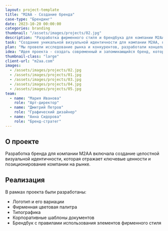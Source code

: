 ```yaml
---
layout: project-template
title: "M2AA - Создание бренда"
case-type: "Брендинг"
date: 2023-10-20 00:00:00
categories: branding
thumbnail: "/assets/images/projects/02.jpg"
description: "Разработка фирменного стиля и брендбука для компании M2AA, включая логотип, цветовую палитру и корпоративные материалы."
task: "Создание уникальной визуальной идентичности для компании M2AA, которая будет отражать ее ценности и выделять среди конкурентов."
plan: "Мы провели исследование рынка и конкурентов, разработали концепцию бренда, создали логотип и фирменный стиль, а затем подготовили полный брендбук с правилами использования."
idea: "Идея проекта - создать современный и запоминающийся бренд, который будет отражать инновационность и профессионализм компании M2AA."
thumbnail-class: "large"
client-url: "m2aa.com"
images:
  - /assets/images/projects/02.jpg
  - /assets/images/projects/01.jpg
  - /assets/images/projects/03.jpg
  - /assets/images/projects/04.jpg
  - /assets/images/projects/05.jpg
team:
  - name: "Мария Иванова"
    role: "Арт-директор"
  - name: "Дмитрий Петров"
    role: "Графический дизайнер"
  - name: "Анна Сидорова"
    role: "Бренд-стратег"
---
```


## О проекте

Разработка бренда для компании M2AA включала создание целостной визуальной идентичности, которая отражает ключевые ценности и позиционирование компании на рынке.

## Реализация

В рамках проекта были разработаны:
- Логотип и его вариации
- Фирменная цветовая палитра
- Типографика
- Корпоративные шаблоны документов
- Брендбук с правилами использования элементов фирменного стиля
